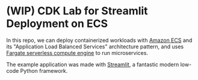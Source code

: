# (WIP) CDK Lab for Streamlit Deployment on ECS

In this repo, we can deploy containerized workloads with [Amazon ECS](https://aws.amazon.com/ecs/) and its "Application Load Balanced Services" architecture pattern, and uses [Fargate serverless compute engine](https://aws.amazon.com/fargate/) to run microservices.

The example application was made with [Streamlit](https://streamlit.io), a fantastic modern low-code Python framework.
